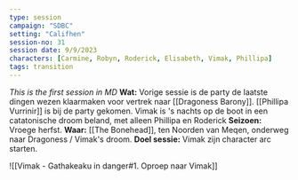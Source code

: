 ```yaml
---
type: session
campaign: "SDBC"
setting: "Califhen"
session-no: 31
session date: 9/9/2023
characters: [Carmine, Robyn, Roderick, Elisabeth, Vimak, Phillipa]
tags: transition
---
```

*This is the first session in MD*
**Wat:** Vorige sessie is de party de laatste dingen wezen klaarmaken voor vertrek naar [[Dragoness Barony]]. [[Phillipa Vurrinir]] is bij de party gekomen. Vimak is 's nachts op de boot in een catatonische droom beland, met alleen Phillipa en Roderick
**Seizoen:** Vroege herfst.
**Waar:** [[The Bonehead]], ten Noorden van Meqen, onderweg naar Dragoness / Vimak's droom.
**Doel sessie:** Vimak zijn character arc starten.

![[Vimak - Gathakeaku in danger#1. Oproep naar Vimak]]